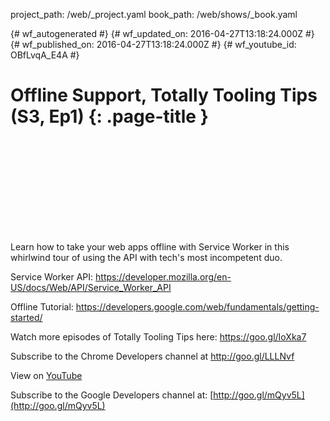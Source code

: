 project_path: /web/_project.yaml
book_path: /web/shows/_book.yaml

{# wf_autogenerated #}
{# wf_updated_on: 2016-04-27T13:18:24.000Z #}
{# wf_published_on: 2016-04-27T13:18:24.000Z #}
{# wf_youtube_id: OBfLvqA_E4A #}

# Offline Support, Totally Tooling Tips (S3, Ep1) {: .page-title }


<div class="video-wrapper">
  <iframe class="devsite-embedded-youtube-video" data-video-id="OBfLvqA_E4A"
          data-autohide="1" data-showinfo="0" frameborder="0" allowfullscreen>
  </iframe>
</div>

Learn how to take your web apps offline with Service Worker in this whirlwind tour of using the API with tech&#x27;s most incompetent duo.

Service Worker API: https://developer.mozilla.org/en-US/docs/Web/API/Service_Worker_API

Offline Tutorial:  https://developers.google.com/web/fundamentals/getting-started/

Watch more episodes of Totally Tooling Tips here: https://goo.gl/IoXka7

Subscribe to the Chrome Developers channel at http://goo.gl/LLLNvf

View on [YouTube](https://youtu.be/OBfLvqA_E4A)

Subscribe to the Google Developers channel at: [http://goo.gl/mQyv5L](http://goo.gl/mQyv5L)

